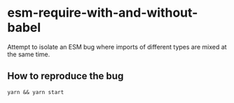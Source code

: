 # esm-require-with-and-without-babel
Attempt to isolate an ESM bug where imports of different types are mixed at the same time.

## How to reproduce the bug

```
yarn && yarn start
```
